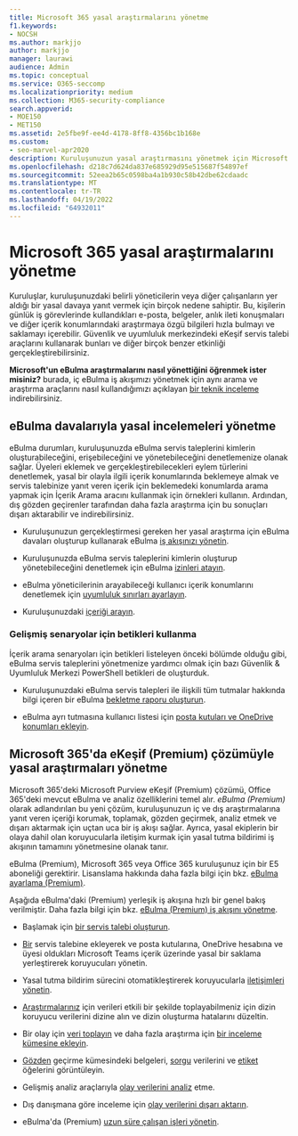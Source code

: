 ```yaml
---
title: Microsoft 365 yasal araştırmalarını yönetme
f1.keywords:
- NOCSH
ms.author: markjjo
author: markjjo
manager: laurawi
audience: Admin
ms.topic: conceptual
ms.service: O365-seccomp
ms.localizationpriority: medium
ms.collection: M365-security-compliance
search.appverid:
- MOE150
- MET150
ms.assetid: 2e5fbe9f-ee4d-4178-8ff8-4356bc1b168e
ms.custom:
- seo-marvel-apr2020
description: Kuruluşunuzun yasal araştırmasını yönetmek için Microsoft Purview uyumluluk portalında eBulma servis taleplerini kullanın.
ms.openlocfilehash: d218c7d624da837e685929d95e515687f54897ef
ms.sourcegitcommit: 52eea2b65c0598ba4a1b930c58b42dbe62cdaadc
ms.translationtype: MT
ms.contentlocale: tr-TR
ms.lasthandoff: 04/19/2022
ms.locfileid: "64932011"
---
```

# <a name="manage-legal-investigations-in-microsoft-365"></a>Microsoft 365 yasal araştırmalarını yönetme

Kuruluşlar, kuruluşunuzdaki belirli yöneticilerin veya diğer çalışanların yer aldığı bir yasal davaya yanıt vermek için birçok nedene sahiptir. Bu, kişilerin günlük iş görevlerinde kullandıkları e-posta, belgeler, anlık ileti konuşmaları ve diğer içerik konumlarındaki araştırmaya özgü bilgileri hızla bulmayı ve saklamayı içerebilir. Güvenlik ve uyumluluk merkezindeki eKeşif servis talebi araçlarını kullanarak bunları ve diğer birçok benzer etkinliği gerçekleştirebilirsiniz.
  
**Microsoft'un eBulma araştırmalarını nasıl yönettiğini öğrenmek ister misiniz?** burada, iç eBulma iş akışımızı yönetmek için aynı arama ve araştırma araçlarını nasıl kullandığımızı açıklayan [bir teknik inceleme](https://go.microsoft.com/fwlink/?linkid=852161) indirebilirsiniz.

## <a name="manage-legal-investigations-with-ediscovery-cases"></a>eBulma davalarıyla yasal incelemeleri yönetme

eBulma durumları, kuruluşunuzda eBulma servis taleplerini kimlerin oluşturabileceğini, erişebileceğini ve yönetebileceğini denetlemenize olanak sağlar. Üyeleri eklemek ve gerçekleştirebilecekleri eylem türlerini denetlemek, yasal bir olayla ilgili içerik konumlarında beklemeye almak ve servis talebinize yanıt veren içerik için beklemedeki konumlarda arama yapmak için İçerik Arama aracını kullanmak için örnekleri kullanın. Ardından, dış gözden geçirenler tarafından daha fazla araştırma için bu sonuçları dışarı aktarabilir ve indirebilirsiniz.
  
- Kuruluşunuzun gerçekleştirmesi gereken her yasal araştırma için eBulma davaları oluşturup kullanarak eBulma [iş akışınızı yönetin](./get-started-core-ediscovery.md).

- Kuruluşunuzda eBulma servis taleplerini kimlerin oluşturup yönetebileceğini denetlemek için eBulma [izinleri atayın](assign-ediscovery-permissions.md).

- eBulma yöneticilerinin arayabileceği kullanıcı içerik konumlarını denetlemek için [uyumluluk sınırları ayarlayın](set-up-compliance-boundaries.md).

- Kuruluşunuzdaki [içeriği arayın](search-for-content.md).

### <a name="use-scripts-for-advanced-scenarios"></a>Gelişmiş senaryolar için betikleri kullanma

İçerik arama senaryoları için betikleri listeleyen önceki bölümde olduğu gibi, eBulma servis taleplerini yönetmenize yardımcı olmak için bazı Güvenlik & Uyumluluk Merkezi PowerShell betikleri de oluşturduk.
  
- Kuruluşunuzdaki eBulma servis talepleri ile ilişkili tüm tutmalar hakkında bilgi içeren bir eBulma [bekletme raporu oluşturun](create-a-report-on-holds-in-ediscovery-cases.md).

- eBulma ayrı tutmasına kullanıcı listesi için [posta kutuları ve OneDrive konumları ekleyin](use-a-script-to-add-users-to-a-hold-in-ediscovery.md).
  
## <a name="manage-legal-investigations-with-the-ediscovery-premium-solution-in-microsoft-365"></a>Microsoft 365'da eKeşif (Premium) çözümüyle yasal araştırmaları yönetme

Microsoft 365'deki Microsoft Purview eKeşif (Premium) çözümü, Office 365'deki mevcut eBulma ve analiz özelliklerini temel alır. *eBulma (Premium)* olarak adlandırılan bu yeni çözüm, kuruluşunuzun iç ve dış araştırmalarına yanıt veren içeriği korumak, toplamak, gözden geçirmek, analiz etmek ve dışarı aktarmak için uçtan uca bir iş akışı sağlar. Ayrıca, yasal ekiplerin bir olaya dahil olan koruyucularla iletişim kurmak için yasal tutma bildirimi iş akışının tamamını yönetmesine olanak tanır.

eBulma (Premium), Microsoft 365 veya Office 365 kuruluşunuz için bir E5 aboneliği gerektirir. Lisanslama hakkında daha fazla bilgi için bkz. [eBulma ayarlama (Premium)](get-started-with-advanced-ediscovery.md#step-1-verify-and-assign-appropriate-licenses).

Aşağıda eBulma'daki (Premium) yerleşik iş akışına hızlı bir genel bakış verilmiştir. Daha fazla bilgi için bkz. [eBulma (Premium) iş akışını yönetme](create-and-manage-advanced-ediscoveryv2-case.md#manage-the-workflow).

- Başlamak için [bir servis talebi oluşturun](create-and-manage-advanced-ediscoveryv2-case.md#create-a-case).

- [Bir](managing-custodians.md) servis talebine ekleyerek ve posta kutularına, OneDrive hesabına ve üyesi oldukları Microsoft Teams içerik üzerinde yasal bir saklama yerleştirerek koruyucuları yönetin.

- Yasal tutma bildirim sürecini otomatikleştirerek koruyucularla [iletişimleri yönetin](managing-custodian-communications.md).

- [Araştırmalarınız](processing-data-for-case.md) için verileri etkili bir şekilde toplayabilmeniz için dizin koruyucu verilerini dizine alın ve dizin oluşturma hatalarını düzeltin.

- Bir olay için [veri toplayın](collecting-data-for-ediscovery.md) ve daha fazla araştırma için [bir inceleme kümesine ekleyin](collecting-data-for-ediscovery.md#add-search-results-to-a-review-set).

- [Gözden](view-documents-in-review-set.md) geçirme kümesindeki belgeleri, [sorgu](review-set-search.md) verilerini ve [etiket](tagging-documents.md) öğelerini görüntüleyin.

- Gelişmiş analiz araçlarıyla [olay verilerini analiz](analyzing-data-in-review-set.md) etme.

- Dış danışmana göre inceleme için [olay verilerini dışarı aktarın](exporting-data-ediscover20.md).

- eBulma'da (Premium) [uzun süre çalışan işleri yönetin](managing-jobs-ediscovery20.md).